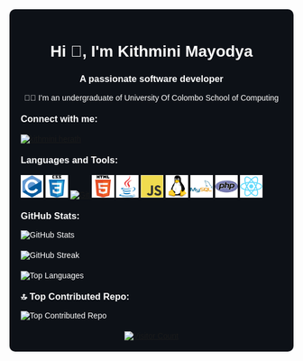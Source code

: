 <div style="background-color: #0d1117; color: white; padding: 20px; border-radius: 10px; max-width: 800px; margin: auto; font-family: Arial, sans-serif;">

  <h1 align="center">Hi 👋, I'm Kithmini Mayodya</h1>
  <h3 align="center">A passionate software developer</h3>

  <p align="center" style="margin-bottom: 20px;">👨‍💻 I’m an undergraduate of University Of Colombo School of Computing</p>

  <h3 align="left" style="margin-top: 20px;">Connect with me:</h3>
  <p align="left" style="margin-bottom: 20px;">
    <a href="https://www.linkedin.com/in/kithmini-herath-584250286" target="_blank">
      <img align="center" src="https://raw.githubusercontent.com/rahuldkjain/github-profile-readme-generator/master/src/images/icons/Social/linked-in-alt.svg" alt="kithmini herath" height="30" width="40" />
    </a>
  </p>

  <h3 align="left" style="margin-top: 20px;">Languages and Tools:</h3>
  <p align="left" style="margin-bottom: 20px;"> 
    <a href="https://www.cprogramming.com/" target="_blank" rel="noreferrer"> 
      <img src="https://raw.githubusercontent.com/devicons/devicon/master/icons/c/c-original.svg" alt="C" width="40" height="40"/> 
    </a> 
    <a href="https://www.w3schools.com/css/" target="_blank" rel="noreferrer"> 
      <img src="https://raw.githubusercontent.com/devicons/devicon/master/icons/css3/css3-original-wordmark.svg" alt="CSS3" width="40" height="40"/> 
    </a> 
    <a href="https://git-scm.com/" target="_blank" rel="noreferrer"> 
      <img src="https://www.vectorlogo.zone/logos/git-scm/git-scm-icon.svg" alt="Git" width="40" height="40"/> 
    </a> 
    <a href="https://www.w3.org/html/" target="_blank" rel="noreferrer"> 
      <img src="https://raw.githubusercontent.com/devicons/devicon/master/icons/html5/html5-original-wordmark.svg" alt="HTML5" width="40" height="40"/> 
    </a> 
    <a href="https://www.java.com" target="_blank" rel="noreferrer"> 
      <img src="https://raw.githubusercontent.com/devicons/devicon/master/icons/java/java-original.svg" alt="Java" width="40" height="40"/> 
    </a> 
    <a href="https://developer.mozilla.org/en-US/docs/Web/JavaScript" target="_blank" rel="noreferrer"> 
      <img src="https://raw.githubusercontent.com/devicons/devicon/master/icons/javascript/javascript-original.svg" alt="JavaScript" width="40" height="40"/> 
    </a> 
    <a href="https://www.linux.org/" target="_blank" rel="noreferrer"> 
      <img src="https://raw.githubusercontent.com/devicons/devicon/master/icons/linux/linux-original.svg" alt="Linux" width="40" height="40"/> 
    </a> 
    <a href="https://www.mysql.com/" target="_blank" rel="noreferrer"> 
      <img src="https://raw.githubusercontent.com/devicons/devicon/master/icons/mysql/mysql-original-wordmark.svg" alt="MySQL" width="40" height="40"/> 
    </a> 
    <a href="https://www.php.net" target="_blank" rel="noreferrer"> 
      <img src="https://raw.githubusercontent.com/devicons/devicon/master/icons/php/php-original.svg" alt="PHP" width="40" height="40"/> 
    </a> 
    <a href="https://reactjs.org/" target="_blank" rel="noreferrer"> 
      <img src="https://raw.githubusercontent.com/devicons/devicon/master/icons/react/react-original.svg" alt="React" width="40" height="40"/> 
    </a> 
  </p>

  <h3 align="left" style="margin-top: 20px;">GitHub Stats:</h3>
  <p align="left" style="margin-bottom: 20px;">
    <img src="https://github-readme-stats.vercel.app/api?username=kithmini11&theme=dark&hide_border=false&include_all_commits=true&count_private=true&show_icons=true" alt="GitHub Stats"/>
  </p>
  
  <p align="left" style="margin-bottom: 20px;">
    <img src="https://github-readme-streak-stats.herokuapp.com?user=kithmini11&theme=dark&hide_border=false" alt="GitHub Streak"/>
  </p>
  
  <p align="left" style="margin-bottom: 20px;">
    <img src="https://github-readme-stats.vercel.app/api/top-langs/?username=kithmini11&theme=dark&hide_border=false&include_all_commits=false&count_private=false&layout=compact" alt="Top Languages"/>
  </p>

  <h3 align="left" style="margin-top: 20px;">🔝 Top Contributed Repo:</h3>
  <p align="left" style="margin-bottom: 20px;">
    <img src="https://github-contributor-stats.vercel.app/api?username=kithmini11&limit=5&theme=dark&combine_all_yearly_contributions=true" alt="Top Contributed Repo"/>
  </p>

  <div align="center">
    <a href="https://visitcount.itsvg.in" target="_blank">
      <img src="https://visitcount.itsvg.in/api?id=kithmini11&icon=0&color=0" alt="Visitor Count"/>
    </a>
  </div>

</div>
